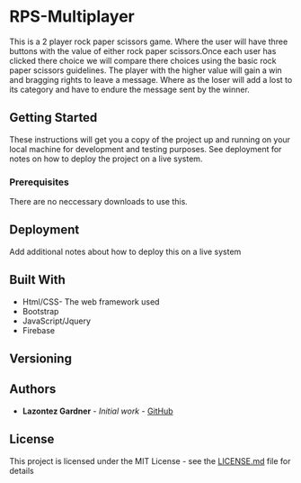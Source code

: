 # RPS-Multiplayer

This is a 2 player rock paper scissors game. Where the user will have three buttons with the value of either rock paper scissors.Once each user has
clicked there choice we will compare there choices using the basic rock paper scissors guidelines. The player with the higher value will gain a win and bragging rights to leave a message. Where as the loser will add a lost to its category and have to endure the message sent by the winner.

## Getting Started

These instructions will get you a copy of the project up and running on your local machine for development and testing purposes. See deployment for notes on how to deploy the project on a live system.

### Prerequisites

There are no neccessary downloads to use this.


## Deployment

Add additional notes about how to deploy this on a live system

## Built With

* Html/CSS- The web framework used
* Bootstrap
* JavaScript/Jquery
* Firebase

## Versioning

## Authors

* **Lazontez Gardner** - *Initial work* - [GitHub](https://github.com/Lazontez)

## License

This project is licensed under the MIT License - see the [LICENSE.md](LICENSE.md) file for details


